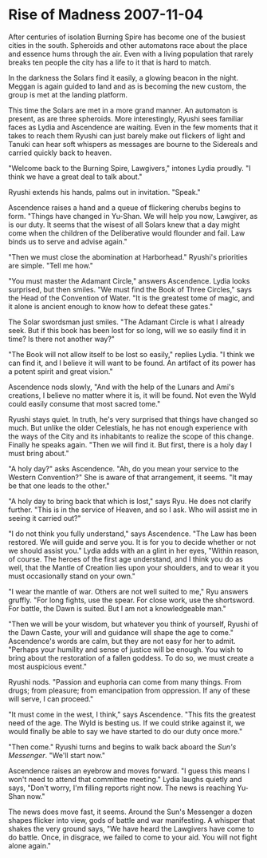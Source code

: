 <!-- TITLE: Rise of Madness 2007-11-04 -->
<!-- SUBTITLE: A game log for Rise of Madness -->

# Rise of Madness 2007-11-04

After centuries of isolation Burning Spire has become one of the busiest cities in the south. Spheroids and other automatons race about the place and essence hums through the air. Even with a living population that rarely breaks ten people the city has a life to it that is hard to match.

In the darkness the Solars find it easily, a glowing beacon in the night. Meggan is again guided to land and as is becoming the new custom, the group is met at the landing platform.

This time the Solars are met in a more grand manner. An automaton is present, as are three spheroids. More interestingly, Ryushi sees familiar faces as Lydia and Ascendence are waiting. Even in the few moments that it takes to reach them Ryushi can just barely make out flickers of light and Tanuki can hear soft whispers as messages are bourne to the Sidereals and carried quickly back to heaven.

"Welcome back to the Burning Spire, Lawgivers," intones Lydia proudly. "I think we have a great deal to talk about."

Ryushi extends his hands, palms out in invitation. "Speak."

Ascendence raises a hand and a queue of flickering cherubs begins to form. "Things have changed in Yu-Shan. We will help you now, Lawgiver, as is our duty. It seems that the wisest of all Solars knew that a day might come when the children of the Deliberative would flounder and fail. Law binds us to serve and advise again."

"Then we must close the abomination at Harborhead." Ryushi's priorities are simple. "Tell me how."

"You must master the Adamant Circle," answers Ascendence. Lydia looks surprised, but then smiles. "We must find the Book of Three Circles," says the Head of the Convention of Water. "It is the greatest tome of magic, and it alone is ancient enough to know how to defeat these gates."

The Solar swordsman just smiles. "The Adamant Circle is what I already seek. But if this book has been lost for so long, will we so easily find it in time? Is there not another way?"

"The Book will not allow itself to be lost so easily," replies Lydia. "I think we can find it, and I believe it will want to be found. An artifact of its power has a potent spirit and great vision."

Ascendence nods slowly, "And with the help of the Lunars and Ami's creations, I believe no matter where it is, it will be found. Not even the Wyld could easily consume that most sacred tome."

Ryushi stays quiet. In truth, he's very surprised that things have changed so much. But unlike the older Celestials, he has not enough experience with the ways of the City and its inhabitants to realize the scope of this change. Finally he speaks again. "Then we will find it. But first, there is a holy day I must bring about."

"A holy day?" asks Ascendence. "Ah, do you mean your service to the Western Convention?" She is aware of that arrangement, it seems. "It may be that one leads to the other."

"A holy day to bring back that which is lost," says Ryu. He does not clarify further. "This is in the service of Heaven, and so I ask. Who will assist me in seeing it carried out?"

"I do not think you fully understand," says Ascendence. "The Law has been restored. We will guide and serve you. It is for you to decide whether or not we should assist you." Lydia adds with an a glint in her eyes, "Within reason, of course. The heroes of the first age understand, and I think you do as well, that the Mantle of Creation lies upon your shoulders, and to wear it you must occasionally stand on your own."

"I wear the mantle of war. Others are not well suited to me," Ryu answers gruffly. "For long fights, use the spear. For close work, use the shortsword. For battle, the Dawn is suited. But I am not a knowledgeable man."

"Then we will be your wisdom, but whatever you think of yourself, Ryushi of the Dawn Caste, your will and guidance will shape the age to come." Ascendence's words are calm, but they are not easy for her to admit. "Perhaps your humility and sense of justice will be enough. You wish to bring about the restoration of a fallen goddess. To do so, we must create a most auspicious event."

Ryushi nods. "Passion and euphoria can come from many things. From drugs; from pleasure; from emancipation from oppression. If any of these will serve, I can proceed."

"It must come in the west, I think," says Ascendence. "This fits the greatest need of the age. The Wyld is besting us. If we could strike against it, we would finally be able to say we have started to do our duty once more."

"Then come." Ryushi turns and begins to walk back aboard the _Sun's Messenger_. "We'll start now."

Ascendence raises an eyebrow and moves forward. "I guess this means I won't need to attend that committee meeting." Lydia laughs quietly and says, "Don't worry, I'm filling reports right now. The news is reaching Yu-Shan now."

The news does move fast, it seems. Around the Sun's Messenger a dozen shapes flicker into view, gods of battle and war manifesting. A whisper that shakes the very ground says, "We have heard the Lawgivers have come to do battle. Once, in disgrace, we failed to come to your aid. You will not fight alone again."